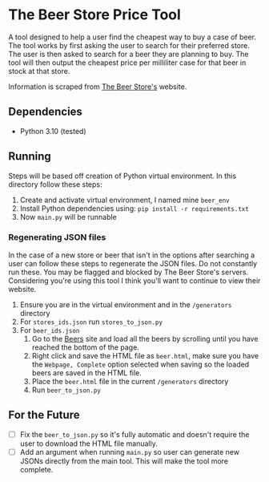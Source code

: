 # The Beer Store Price Tool

A tool designed to help a user find the cheapest way to buy a case of beer. The tool works by first asking the user to search for their preferred store. The user is then asked to search for a beer they are planning to buy. The tool will then output the cheapest price per milliliter case for that beer in stock at that store.

Information is scraped from [The Beer Store's](https://www.thebeerstore.ca/) website.

## Dependencies

- Python 3.10 (tested)

## Running

Steps will be based off creation of Python virtual environment. In this directory follow these steps:

1. Create and activate virtual environment, I named mine `beer_env`
2. Install Python dependencies using: `pip install -r requirements.txt`
3. Now `main.py` will be runnable

### Regenerating JSON files

In the case of a new store or beer that isn't in the options after searching a user can follow these steps to regenerate the JSON files. Do not constantly run these. You may be flagged and blocked by The Beer Store's servers. Considering you're using this tool I think you'll want to continue to view their website.

1. Ensure you are in the virtual environment and in the `/generators` directory
2. For `stores_ids.json` run `stores_to_json.py`
3. For `beer_ids.json`
   1. Go to the [Beers](https://www.thebeerstore.ca/beers/) site and load all the beers by scrolling until you have reached the bottom of the page.
   2. Right click and save the HTML file as `beer.html`, make sure you have the `Webpage, Complete` option selected when saving so the loaded beers are saved in the HTML file.
   3. Place the `beer.html` file in the current `/generators` directory
   4. Run `beer_to_json.py`

## For the Future
- [ ] Fix the `beer_to_json.py` so it's fully automatic and doesn't require the user to download the HTML file manually.
- [ ] Add an argument when running `main.py` so user can generate new JSONs directly from the main tool. This will make the tool more complete.